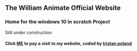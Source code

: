 ## The William Animate Official Website
### Home for the windows 10 in scratch Project
Still under construction
#### Click [ME](https://WilliamAnimate.github.io) to pay a visit to my website, coded by [tristan poland](https://github.com/tristanpoland)
